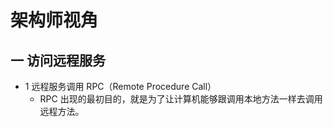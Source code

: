 # 架构师视角

## 一 访问远程服务
- 1 远程服务调用 RPC（Remote Procedure Call）
    - RPC 出现的最初目的，就是为了让计算机能够跟调用本地方法一样去调用远程方法。